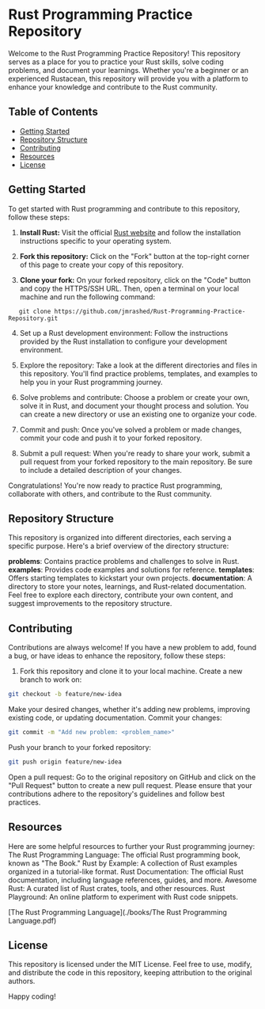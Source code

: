# Rust Programming Practice Repository

Welcome to the Rust Programming Practice Repository! This repository serves as a place for you to practice your Rust skills, solve coding problems, and document your learnings. Whether you're a beginner or an experienced Rustacean, this repository will provide you with a platform to enhance your knowledge and contribute to the Rust community.

## Table of Contents

- [Getting Started](#getting-started)
- [Repository Structure](#repository-structure)
- [Contributing](#contributing)
- [Resources](#resources)
- [License](#license)

## Getting Started

To get started with Rust programming and contribute to this repository, follow these steps:

1. **Install Rust:** Visit the official [Rust website](https://www.rust-lang.org) and follow the installation instructions specific to your operating system.

2. **Fork this repository:** Click on the "Fork" button at the top-right corner of this page to create your copy of this repository.

3. **Clone your fork:** On your forked repository, click on the "Code" button and copy the HTTPS/SSH URL. Then, open a terminal on your local machine and run the following command:

```command
   git clone https://github.com/jmrashed/Rust-Programming-Practice-Repository.git

```

4. Set up a Rust development environment: Follow the instructions provided by the Rust installation to configure your development environment.

5. Explore the repository: Take a look at the different directories and files in this repository. You'll find practice problems, templates, and examples to help you in your Rust programming journey.

6. Solve problems and contribute: Choose a problem or create your own, solve it in Rust, and document your thought process and solution. You can create a new directory or use an existing one to organize your code.

7. Commit and push: Once you've solved a problem or made changes, commit your code and push it to your forked repository.

8. Submit a pull request: When you're ready to share your work, submit a pull request from your forked repository to the main repository. Be sure to include a detailed description of your changes.

Congratulations! You're now ready to practice Rust programming, collaborate with others, and contribute to the Rust community.

## Repository Structure

This repository is organized into different directories, each serving a specific purpose. Here's a brief overview of the directory structure:

**problems**: Contains practice problems and challenges to solve in Rust.
**examples**: Provides code examples and solutions for reference.
**templates**: Offers starting templates to kickstart your own projects.
**documentation**: A directory to store your notes, learnings, and Rust-related documentation.
Feel free to explore each directory, contribute your own content, and suggest improvements to the repository structure.

## Contributing

Contributions are always welcome! If you have a new problem to add, found a bug, or have ideas to enhance the repository, follow these steps:

1. Fork this repository and clone it to your local machine.
   Create a new branch to work on:

```bash
git checkout -b feature/new-idea
```

Make your desired changes, whether it's adding new problems, improving existing code, or updating documentation.
Commit your changes:

```bash
git commit -m "Add new problem: <problem_name>"
```

Push your branch to your forked repository:

```bash
git push origin feature/new-idea
```

Open a pull request: Go to the original repository on GitHub and click on the "Pull Request" button to create a new pull request.
Please ensure that your contributions adhere to the repository's guidelines and follow best practices.

## Resources

Here are some helpful resources to further your Rust programming journey:
The Rust Programming Language: The official Rust programming book, known as "The Book."
Rust by Example: A collection of Rust examples organized in a tutorial-like format.
Rust Documentation: The official Rust documentation, including language references, guides, and more.
Awesome Rust: A curated list of Rust crates, tools, and other resources.
Rust Playground: An online platform to experiment with Rust code snippets.

[The Rust Programming Language](./books/The Rust Programming Language.pdf)

## License

This repository is licensed under the MIT License. Feel free to use, modify, and distribute the code in this repository, keeping attribution to the original authors.


Happy coding!

